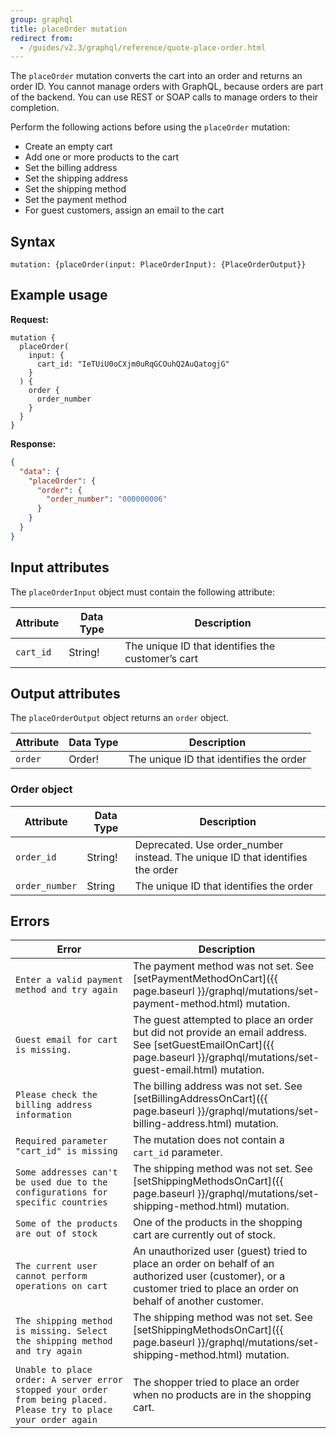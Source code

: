 ```yaml
---
group: graphql
title: placeOrder mutation
redirect from:
  - /guides/v2.3/graphql/reference/quote-place-order.html
---
```


The `placeOrder` mutation converts the cart into an order and returns an order ID. You cannot manage orders with GraphQL, because orders are part of the backend. You can use REST or SOAP calls to manage orders to their completion.

Perform the following actions before using the `placeOrder` mutation:

-  Create an empty cart
-  Add one or more products to the cart
-  Set the billing address
-  Set the shipping address
-  Set the shipping method
-  Set the payment method
-  For guest customers, assign an email to the cart

## Syntax

`mutation: {placeOrder(input: PlaceOrderInput): {PlaceOrderOutput}}`

## Example usage

**Request:**

``` text
mutation {
  placeOrder(
    input: {
      cart_id: "IeTUiU0oCXjm0uRqGCOuhQ2AuQatogjG"
    }
  ) {
    order {
      order_number
    }
  }
}
```

**Response:**

```json
{
  "data": {
    "placeOrder": {
      "order": {
        "order_number": "000000006"
      }
    }
  }
}
```

## Input attributes

The `placeOrderInput` object must contain the following attribute:

Attribute |  Data Type | Description
--- | --- | ---
`cart_id` | String! | The unique ID that identifies the customer’s cart

## Output attributes

The `placeOrderOutput` object returns an `order` object.

Attribute |  Data Type | Description
--- | --- | ---
`order` | Order! | The unique ID that identifies the order

### Order object

Attribute |  Data Type | Description
--- | --- | ---
`order_id` | String! | Deprecated. Use order_number instead. The unique ID that identifies the order
`order_number` | String | The unique ID that identifies the order

## Errors

Error | Description
--- | ---
`Enter a valid payment method and try again` | The payment method was not set. See [setPaymentMethodOnCart]({{ page.baseurl }}/graphql/mutations/set-payment-method.html) mutation.
`Guest email for cart is missing.` | The guest attempted to place an order but did not provide an email address. See [setGuestEmailOnCart]({{ page.baseurl }}/graphql/mutations/set-guest-email.html) mutation.
`Please check the billing address information` | The billing address was not set. See [setBillingAddressOnCart]({{ page.baseurl }}/graphql/mutations/set-billing-address.html) mutation.
`Required parameter "cart_id" is missing` | The mutation does not contain a `cart_id` parameter.
`Some addresses can't be used due to the configurations for specific countries` | The shipping method was not set. See [setShippingMethodsOnCart]({{ page.baseurl }}/graphql/mutations/set-shipping-method.html) mutation.
`Some of the products are out of stock` | One of the products in the shopping cart are currently out of stock.
`The current user cannot perform operations on cart` | An unauthorized user (guest) tried to place an order on behalf of an authorized user (customer), or a customer tried to place an order on behalf of another customer.
`The shipping method is missing. Select the shipping method and try again` | The shipping method was not set. See [setShippingMethodsOnCart]({{ page.baseurl }}/graphql/mutations/set-shipping-method.html) mutation.
`Unable to place order: A server error stopped your order from being placed. Please try to place your order again` | The shopper tried to place an order when no products are in the shopping cart.
